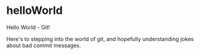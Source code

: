 # helloWorld
Hello World - Git!

Here's to stepping into the world of git, and hopefully understanding jokes about bad commit messages. 
